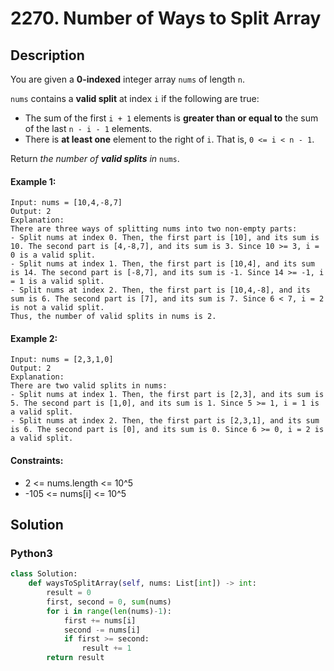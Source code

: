 # 2270. Number of Ways to Split Array


## Description
You are given a **0-indexed** integer array `nums` of length `n`.

`nums` contains a **valid split** at index `i` if the following are true:

-   The sum of the first `i + 1` elements is **greater than or equal to** the sum of the last `n - i - 1` elements.
-   There is **at least one** element to the right of `i`. That is, `0 <= i < n - 1`.

Return *the number of **valid splits** in* `nums`.

#### Example 1:
```
Input: nums = [10,4,-8,7]
Output: 2
Explanation: 
There are three ways of splitting nums into two non-empty parts:
- Split nums at index 0. Then, the first part is [10], and its sum is 10. The second part is [4,-8,7], and its sum is 3. Since 10 >= 3, i = 0 is a valid split.
- Split nums at index 1. Then, the first part is [10,4], and its sum is 14. The second part is [-8,7], and its sum is -1. Since 14 >= -1, i = 1 is a valid split.
- Split nums at index 2. Then, the first part is [10,4,-8], and its sum is 6. The second part is [7], and its sum is 7. Since 6 < 7, i = 2 is not a valid split.
Thus, the number of valid splits in nums is 2.
```

#### Example 2:
```
Input: nums = [2,3,1,0]
Output: 2
Explanation: 
There are two valid splits in nums:
- Split nums at index 1. Then, the first part is [2,3], and its sum is 5. The second part is [1,0], and its sum is 1. Since 5 >= 1, i = 1 is a valid split. 
- Split nums at index 2. Then, the first part is [2,3,1], and its sum is 6. The second part is [0], and its sum is 0. Since 6 >= 0, i = 2 is a valid split.
```

#### Constraints:
- 2 <= nums.length <= 10^5
- -105 <= nums[i] <= 10^5


## Solution

### Python3
```python
class Solution:
    def waysToSplitArray(self, nums: List[int]) -> int:
        result = 0
        first, second = 0, sum(nums)
        for i in range(len(nums)-1):
            first += nums[i]
            second -= nums[i]
            if first >= second:
                result += 1
        return result
```
